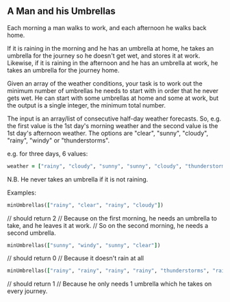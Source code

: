 ## A Man and his Umbrellas
Each morning a man walks to work, and each afternoon he walks back home.

If it is raining in the morning and he has an umbrella at home, he takes an umbrella for the journey so he doesn't get wet, and stores it at work. Likewise, if it is raining in the afternoon and he has an umbrella at work, he takes an umbrella for the journey home.

Given an array of the weather conditions, your task is to work out the minimum number of umbrellas he needs to start with in order that he never gets wet. He can start with some umbrellas at home and some at work, but the output is a single integer, the minimum total number.

The input is an array/list of consecutive half-day weather forecasts. So, e.g. the first value is the 1st day's morning weather and the second value is the 1st day's afternoon weather. The options are "clear", "sunny", "cloudy", "rainy", "windy" or "thunderstorms".

e.g. for three days, 6 values:
```ruby
weather = ["rainy", "cloudy", "sunny", "sunny", "cloudy", "thunderstorms"]
```
N.B. He never takes an umbrella if it is not raining.

Examples:
```ruby
minUmbrellas(["rainy", "clear", "rainy", "cloudy"])
```
// should return 2
// Because on the first morning, he needs an umbrella to take, and he leaves it at work.
// So on the second morning, he needs a second umbrella.

```ruby
minUmbrellas(["sunny", "windy", "sunny", "clear"])
```
// should return 0
// Because it doesn't rain at all

```ruby
minUmbrellas(["rainy", "rainy", "rainy", "rainy", "thunderstorms", "rainy"])
```
// should return 1
// Because he only needs 1 umbrella which he takes on every journey.
